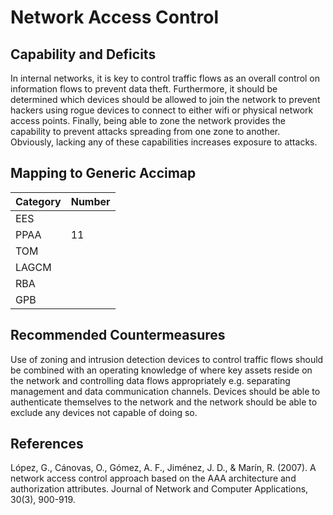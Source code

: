 # Network Access Control

## Capability and Deficits
In internal networks, it is key to control traffic flows as an overall control on information flows to prevent data theft.  Furthermore, it should be determined which 
devices should be allowed to join the network to prevent hackers using rogue devices to connect to either wifi or physical network access points.  Finally, being able
to zone the network provides the capability to prevent attacks spreading from one zone to another.  Obviously, lacking any of these capabilities increases exposure to
attacks.

## Mapping to Generic Accimap

|Category | Number |
| --- | --- |
|EES     |      |
|PPAA  | 11|
|TOM   ||
|LAGCM ||
|RBA   ||
|GPB   ||

## Recommended Countermeasures

Use of zoning and intrusion detection devices to control traffic flows should be combined with an operating knowledge of where key assets reside on the network and controlling
data flows appropriately e.g. separating management and data communication channels.  Devices should be able to authenticate themselves to the network and the network should
be able to exclude any devices not capable of doing so.


## References
López, G., Cánovas, O., Gómez, A. F., Jiménez, J. D., & Marín, R. (2007). A network access control approach based on the AAA architecture and authorization attributes. Journal of Network and Computer Applications, 30(3), 900-919.
